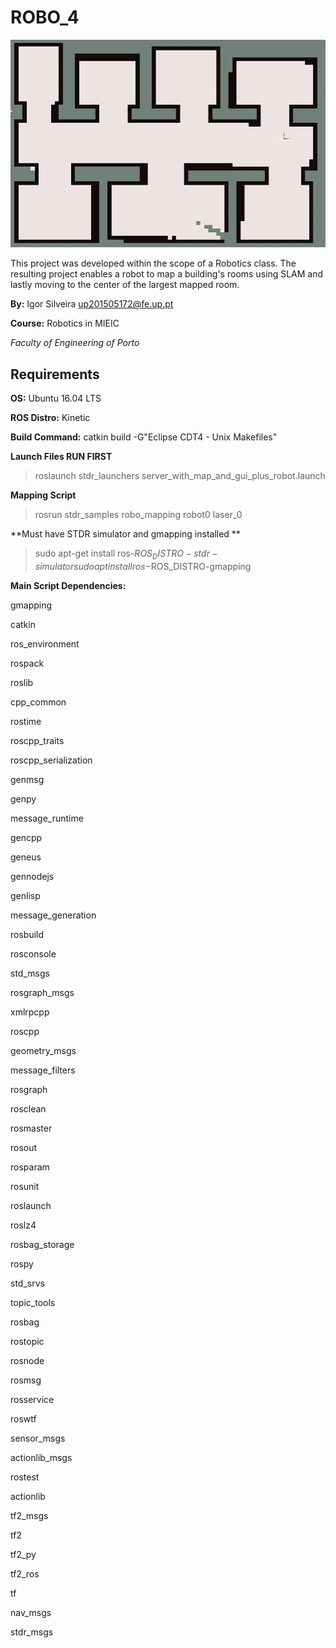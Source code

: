 # ROBO_4

![Room Mapping](https://github.com/igorasilveira/ROBO_4/blob/master/mapping_experiment.png)

This project was developed within the scope of a Robotics class.
The resulting project enables a robot to map a building's rooms using SLAM and lastly moving to the center of the largest mapped room.

**By:** Igor Silveira up201505172@fe.up.pt

**Course:** Robotics in MIEIC

*Faculty of Engineering of Porto*

## Requirements

**OS:** Ubuntu 16.04 LTS

**ROS Distro:** Kinetic

**Build Command:** catkin build -G"Eclipse CDT4 - Unix Makefiles"

**Launch Files RUN FIRST**
> roslaunch stdr_launchers server_with_map_and_gui_plus_robot.launch

**Mapping Script**
> rosrun stdr_samples robo_mapping robot0 laser_0

**Must have STDR simulator and gmapping installed **
> sudo apt-get install ros-$ROS_DISTRO-stdr-simulator
> sudo apt install ros-$ROS_DISTRO-gmapping

**Main Script Dependencies:**

gmapping 

catkin

ros_environment

rospack

roslib

cpp_common

rostime

roscpp_traits

roscpp_serialization

genmsg

genpy

message_runtime

gencpp

geneus

gennodejs

genlisp

message_generation

rosbuild

rosconsole

std_msgs

rosgraph_msgs

xmlrpcpp

roscpp

geometry_msgs

message_filters

rosgraph

rosclean

rosmaster

rosout

rosparam

rosunit

roslaunch

roslz4

rosbag_storage

rospy

std_srvs

topic_tools

rosbag

rostopic

rosnode

rosmsg

rosservice

roswtf

sensor_msgs

actionlib_msgs

rostest

actionlib

tf2_msgs

tf2

tf2_py

tf2_ros

tf

nav_msgs

stdr_msgs
